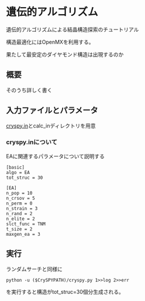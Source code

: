 # 遺伝的アルゴリズム
遺伝的アルゴリズムによる結晶構造探索のチュートリアル

構造最適化にはOpenMXを利用する。

果たして最安定のダイヤモンド構造は出現するのか
## 概要
そのうち詳しく書く
## 入力ファイルとパラメータ
[cryspy.in](./OMX_C16_EA/cryspy.in)とcalc_inディレクトリを用意
### cryspy.inについて
EAに関連するパラメータについて説明する
```cryspy.in
[basic]
algo = EA
tot_struc = 30

[EA]
n_pop = 10
n_crsov = 5
n_perm = 0
n_strain = 3
n_rand = 2
n_elite = 2
slct_func = TNM
t_size = 2
maxgen_ea = 3
```
## 実行
ランダムサーチと同様に
```
python -u ($CrySPYPATH)/cryspy.py 1>>log 2>>err
```
を実行すると構造がtot_struc=30個分生成される。
